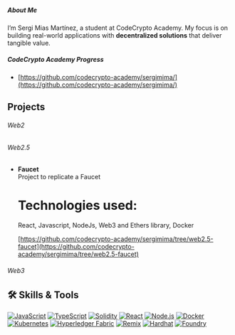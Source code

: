 ##### About Me

I’m Sergi Mias Martínez, a student at CodeCrypto Academy. My focus is on building real-world applications with **decentralized solutions** that deliver tangible value.

##### CodeCrypto Academy Progress
- [https://github.com/codecrypto-academy/sergimima/](https://github.com/codecrypto-academy/sergimima/)
  

## Projects

###### Web2


###### Web2.5 
- **Faucet**  
  Project to replicate a Faucet
  
  # Technologies used:
  React, Javascript, NodeJs, Web3 and Ethers library, Docker
  
  [https://github.com/codecrypto-academy/sergimima/tree/web2.5-faucet](https://github.com/codecrypto-academy/sergimima/tree/web2.5-faucet)



###### Web3  


  

## 🛠️ Skills & Tools

[![JavaScript](https://img.shields.io/badge/JavaScript-F7DF1E?style=for-the-badge&logo=javascript&logoColor=black)](https://developer.mozilla.org/en-US/docs/Web/JavaScript) [![TypeScript](https://img.shields.io/badge/TypeScript-3178C6?style=for-the-badge&logo=typescript&logoColor=white)](https://www.typescriptlang.org/) [![Solidity](https://img.shields.io/badge/Solidity-363636?style=for-the-badge&logo=solidity&logoColor=white)](https://docs.soliditylang.org/en/v0.8.11/) [![React](https://img.shields.io/badge/React-61DAFB?style=for-the-badge&logo=react&logoColor=black)](https://reactjs.org/) [![Node.js](https://img.shields.io/badge/Node.js-339933?style=for-the-badge&logo=nodedotjs&logoColor=white)](https://nodejs.org/) [![Docker](https://img.shields.io/badge/Docker-2496ED?style=for-the-badge&logo=docker&logoColor=white)](https://www.docker.com/) [![Kubernetes](https://img.shields.io/badge/Kubernetes-326CE5?style=for-the-badge&logo=kubernetes&logoColor=white)](https://kubernetes.io/) [![Hyperledger Fabric](https://img.shields.io/badge/Hyperledger%20Fabric-2F3134?style=for-the-badge&logo=hyperledger&logoColor=white)](https://www.hyperledger.org/use/fabric) [![Remix](https://img.shields.io/badge/Remix-000000?style=for-the-badge&logo=remix&logoColor=white)](https://remix.ethereum.org/) [![Hardhat](https://img.shields.io/badge/Hardhat-FFF200?style=for-the-badge&logo=hardhat&logoColor=black&logo=https%3A%2F%2Fmiro.medium.com%2Fv2%2F0%2F-B8dzddK9QVUrV5_.png)](https://hardhat.org/) [![Foundry](https://img.shields.io/badge/Foundry-522A5C?style=for-the-badge&logo=foundry&logoColor=white&logo=https%3A%2F%2Favatars.githubusercontent.com%2Fu%2F99892494%3Fs%3D280%26v%3D4)](https://book.getfoundry.sh/)
